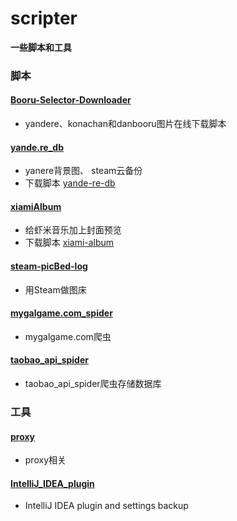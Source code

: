 # scripter
<b>一些脚本和工具</b>

### 脚本
#### [Booru-Selector-Downloader](https://github.com/Beats0/scripter/tree/master/Booru-Selector-Downloader)
 - yandere、konachan和danbooru图片在线下载脚本

#### [yande.re_db](https://beats0.github.io/scripter/yande.re_db/)
- yanere背景图、 steam云备份
- 下载脚本 [yande-re-db](https://greasyfork.org/zh-CN/scripts/377434-yande-re-db)

#### [xiamiAlbum](https://beats0.github.io/scripter/xiamiAlbum/)
- 给虾米音乐加上封面预览
- 下载脚本 [xiami-album](https://greasyfork.org/zh-CN/scripts/380761-xiami-album)

#### [steam-picBed-log](https://github.com/Beats0/scripter/tree/master/steam-picBed-log)
 - 用Steam做图床

#### [mygalgame.com_spider](https://github.com/Beats0/scripter/tree/master/mygalgame.com_spider)
 - mygalgame.com爬虫

 #### [taobao_api_spider](https://github.com/Beats0/scripter/tree/master/taobao_api_spider)
 - taobao_api_spider爬虫存储数据库

### 工具
#### [proxy](https://github.com/Beats0/scripter/tree/master/proxy)
 - proxy相关

#### [IntelliJ_IDEA_plugin](https://github.com/Beats0/scripter/tree/master/IntelliJ_IDEA_plugin)
 - IntelliJ IDEA plugin and settings backup
